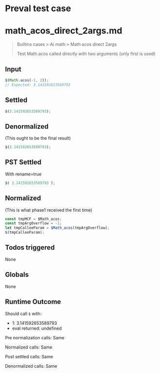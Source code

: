 # Preval test case

# math_acos_direct_2args.md

> Builtins cases > Ai math > Math acos direct 2args
>
> Test Math.acos called directly with two arguments (only first is used)

## Input

`````js filename=intro
$(Math.acos(-1, 2));
// Expected: 3.141592653589793
`````


## Settled


`````js filename=intro
$(3.141592653589793);
`````


## Denormalized
(This ought to be the final result)

`````js filename=intro
$(3.141592653589793);
`````


## PST Settled
With rename=true

`````js filename=intro
$( 3.141592653589793 );
`````


## Normalized
(This is what phase1 received the first time)

`````js filename=intro
const tmpMCF = $Math_acos;
const tmpArgOverflow = -1;
let tmpCalleeParam = $Math_acos(tmpArgOverflow);
$(tmpCalleeParam);
`````


## Todos triggered


None


## Globals


None


## Runtime Outcome


Should call `$` with:
 - 1: 3.141592653589793
 - eval returned: undefined

Pre normalization calls: Same

Normalized calls: Same

Post settled calls: Same

Denormalized calls: Same

